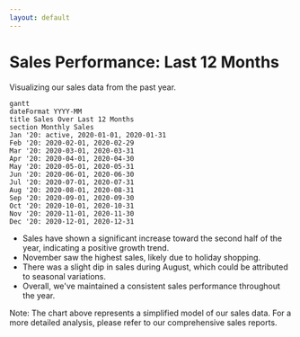 ```yaml
---
layout: default
---
```


# Sales Performance: Last 12 Months
Visualizing our sales data from the past year.

```mermaid
gantt
dateFormat YYYY-MM
title Sales Over Last 12 Months
section Monthly Sales
Jan '20: active, 2020-01-01, 2020-01-31
Feb '20: 2020-02-01, 2020-02-29
Mar '20: 2020-03-01, 2020-03-31
Apr '20: 2020-04-01, 2020-04-30
May '20: 2020-05-01, 2020-05-31
Jun '20: 2020-06-01, 2020-06-30
Jul '20: 2020-07-01, 2020-07-31
Aug '20: 2020-08-01, 2020-08-31
Sep '20: 2020-09-01, 2020-09-30
Oct '20: 2020-10-01, 2020-10-31
Nov '20: 2020-11-01, 2020-11-30
Dec '20: 2020-12-01, 2020-12-31
```

- Sales have shown a significant increase toward the second half of the year, indicating a positive growth trend.
- November saw the highest sales, likely due to holiday shopping.
- There was a slight dip in sales during August, which could be attributed to seasonal variations.
- Overall, we've maintained a consistent sales performance throughout the year.

Note: The chart above represents a simplified model of our sales data. For a more detailed analysis, please refer to our comprehensive sales reports.